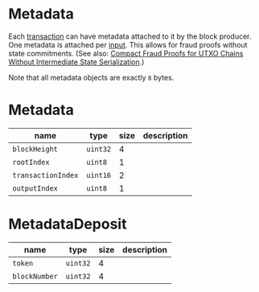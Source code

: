 Metadata
===

Each [transaction](./Transactions.md) can have metadata attached to it by the block producer. One metadata is attached per [input](./Inputs.md). This allows for fraud proofs without state commitments. (See also: [Compact Fraud Proofs for UTXO Chains Without Intermediate State Serialization](https://ethresear.ch/t/compact-fraud-proofs-for-utxo-chains-without-intermediate-state-serialization/5885).)

Note that all metadata objects are exactly `8` bytes.

# Metadata

| name               | type     | size | description |
| ------------------ | -------- | ---- | ----------- |
| `blockHeight`      | `uint32` | 4    |             |
| `rootIndex`        | `uint8`  | 1    |             |
| `transactionIndex` | `uint16` | 2    |             |
| `outputIndex`      | `uint8`  | 1    |             |

# MetadataDeposit

| name          | type     | size | description |
| ------------- | -------- | ---- | ----------- |
| `token`       | `uint32` | 4    |             |
| `blockNumber` | `uint32` | 4    |             |
